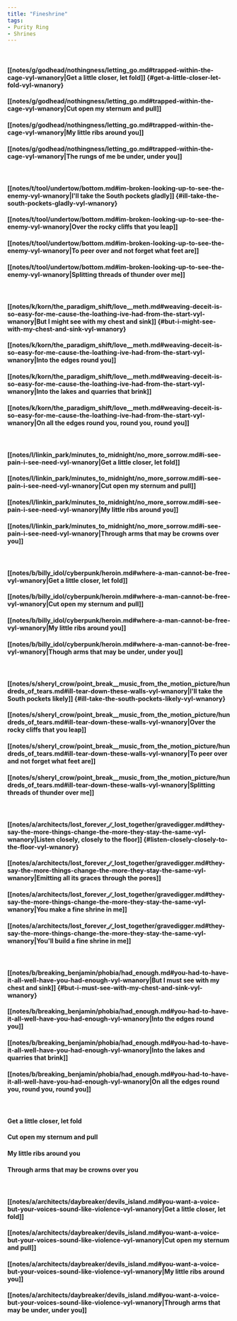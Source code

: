 ```yaml
---
title: "Fineshrine"
tags:
- Purity Ring
- Shrines
---
```

&nbsp;
#### [[notes/g/godhead/nothingness/letting_go.md#trapped-within-the-cage-vyl-wnanory|Get a little closer, let fold]] {#get-a-little-closer-let-fold-vyl-wnanory}
#### [[notes/g/godhead/nothingness/letting_go.md#trapped-within-the-cage-vyl-wnanory|Cut open my sternum and pull]]
#### [[notes/g/godhead/nothingness/letting_go.md#trapped-within-the-cage-vyl-wnanory|My little ribs around you]]
#### [[notes/g/godhead/nothingness/letting_go.md#trapped-within-the-cage-vyl-wnanory|The rungs of me be under, under you]]
&nbsp;
#### [[notes/t/tool/undertow/bottom.md#im-broken-looking-up-to-see-the-enemy-vyl-wnanory|I'll take the South pockets gladly]] {#ill-take-the-south-pockets-gladly-vyl-wnanory}
#### [[notes/t/tool/undertow/bottom.md#im-broken-looking-up-to-see-the-enemy-vyl-wnanory|Over the rocky cliffs that you leap]]
#### [[notes/t/tool/undertow/bottom.md#im-broken-looking-up-to-see-the-enemy-vyl-wnanory|To peer over and not forget what feet are]]
#### [[notes/t/tool/undertow/bottom.md#im-broken-looking-up-to-see-the-enemy-vyl-wnanory|Splitting threads of thunder over me]]
&nbsp;
#### [[notes/k/korn/the_paradigm_shift/love__meth.md#weaving-deceit-is-so-easy-for-me-cause-the-loathing-ive-had-from-the-start-vyl-wnanory|But I might see with my chest and sink]] {#but-i-might-see-with-my-chest-and-sink-vyl-wnanory}
#### [[notes/k/korn/the_paradigm_shift/love__meth.md#weaving-deceit-is-so-easy-for-me-cause-the-loathing-ive-had-from-the-start-vyl-wnanory|Into the edges round you]]
#### [[notes/k/korn/the_paradigm_shift/love__meth.md#weaving-deceit-is-so-easy-for-me-cause-the-loathing-ive-had-from-the-start-vyl-wnanory|Into the lakes and quarries that brink]]
#### [[notes/k/korn/the_paradigm_shift/love__meth.md#weaving-deceit-is-so-easy-for-me-cause-the-loathing-ive-had-from-the-start-vyl-wnanory|On all the edges round you, round you, round you]]
&nbsp;
#### [[notes/l/linkin_park/minutes_to_midnight/no_more_sorrow.md#i-see-pain-i-see-need-vyl-wnanory|Get a little closer, let fold]]
#### [[notes/l/linkin_park/minutes_to_midnight/no_more_sorrow.md#i-see-pain-i-see-need-vyl-wnanory|Cut open my sternum and pull]]
#### [[notes/l/linkin_park/minutes_to_midnight/no_more_sorrow.md#i-see-pain-i-see-need-vyl-wnanory|My little ribs around you]]
#### [[notes/l/linkin_park/minutes_to_midnight/no_more_sorrow.md#i-see-pain-i-see-need-vyl-wnanory|Through arms that may be crowns over you]]
&nbsp;
#### [[notes/b/billy_idol/cyberpunk/heroin.md#where-a-man-cannot-be-free-vyl-wnanory|Get a little closer, let fold]]
#### [[notes/b/billy_idol/cyberpunk/heroin.md#where-a-man-cannot-be-free-vyl-wnanory|Cut open my sternum and pull]]
#### [[notes/b/billy_idol/cyberpunk/heroin.md#where-a-man-cannot-be-free-vyl-wnanory|My little ribs around you]]
#### [[notes/b/billy_idol/cyberpunk/heroin.md#where-a-man-cannot-be-free-vyl-wnanory|Though arms that may be under, under you]]
&nbsp;
#### [[notes/s/sheryl_crow/point_break__music_from_the_motion_picture/hundreds_of_tears.md#ill-tear-down-these-walls-vyl-wnanory|I'll take the South pockets likely]] {#ill-take-the-south-pockets-likely-vyl-wnanory}
#### [[notes/s/sheryl_crow/point_break__music_from_the_motion_picture/hundreds_of_tears.md#ill-tear-down-these-walls-vyl-wnanory|Over the rocky cliffs that you leap]]
#### [[notes/s/sheryl_crow/point_break__music_from_the_motion_picture/hundreds_of_tears.md#ill-tear-down-these-walls-vyl-wnanory|To peer over and not forget what feet are]]
#### [[notes/s/sheryl_crow/point_break__music_from_the_motion_picture/hundreds_of_tears.md#ill-tear-down-these-walls-vyl-wnanory|Splitting threads of thunder over me]]
&nbsp;
#### [[notes/a/architects/lost_forever_∕∕_lost_together/gravedigger.md#they-say-the-more-things-change-the-more-they-stay-the-same-vyl-wnanory|Listen closely, closely to the floor]] {#listen-closely-closely-to-the-floor-vyl-wnanory}
#### [[notes/a/architects/lost_forever_∕∕_lost_together/gravedigger.md#they-say-the-more-things-change-the-more-they-stay-the-same-vyl-wnanory|Emitting all its graces through the pores]]
#### [[notes/a/architects/lost_forever_∕∕_lost_together/gravedigger.md#they-say-the-more-things-change-the-more-they-stay-the-same-vyl-wnanory|You make a fine shrine in me]]
#### [[notes/a/architects/lost_forever_∕∕_lost_together/gravedigger.md#they-say-the-more-things-change-the-more-they-stay-the-same-vyl-wnanory|You'll build a fine shrine in me]]
&nbsp;
#### [[notes/b/breaking_benjamin/phobia/had_enough.md#you-had-to-have-it-all-well-have-you-had-enough-vyl-wnanory|But I must see with my chest and sink]] {#but-i-must-see-with-my-chest-and-sink-vyl-wnanory}
#### [[notes/b/breaking_benjamin/phobia/had_enough.md#you-had-to-have-it-all-well-have-you-had-enough-vyl-wnanory|Into the edges round you]]
#### [[notes/b/breaking_benjamin/phobia/had_enough.md#you-had-to-have-it-all-well-have-you-had-enough-vyl-wnanory|Into the lakes and quarries that brink]]
#### [[notes/b/breaking_benjamin/phobia/had_enough.md#you-had-to-have-it-all-well-have-you-had-enough-vyl-wnanory|On all the edges round you, round you, round you]]
&nbsp;
#### Get a little closer, let fold
#### Cut open my sternum and pull
#### My little ribs around you
#### Through arms that may be crowns over you
&nbsp;
#### [[notes/a/architects/daybreaker/devils_island.md#you-want-a-voice-but-your-voices-sound-like-violence-vyl-wnanory|Get a little closer, let fold]]
#### [[notes/a/architects/daybreaker/devils_island.md#you-want-a-voice-but-your-voices-sound-like-violence-vyl-wnanory|Cut open my sternum and pull]]
#### [[notes/a/architects/daybreaker/devils_island.md#you-want-a-voice-but-your-voices-sound-like-violence-vyl-wnanory|My little ribs around you]]
#### [[notes/a/architects/daybreaker/devils_island.md#you-want-a-voice-but-your-voices-sound-like-violence-vyl-wnanory|Through arms that may be under, under you]]
